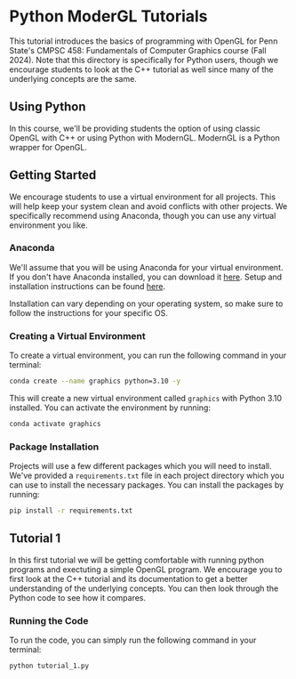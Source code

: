# Python ModerGL Tutorials

This tutorial introduces the basics of programming with OpenGL for Penn State's CMPSC 458: Fundamentals of Computer Graphics course (Fall 2024). Note that this directory is specifically for Python users, though we encourage students to look at the C++ tutorial as well since many of the underlying concepts are the same.

## Using Python

In this course, we'll be providing students the option of using classic OpenGL with C++ or using Python with ModernGL. ModernGL is a Python wrapper for OpenGL. 

## Getting Started

We encourage students to use a virtual environment for all projects. This will help keep your system clean and avoid conflicts with other projects. We specifically recommend using Anaconda, though you can use any virtual environment you like.

### Anaconda

We'll assume that you will be using Anaconda for your virtual environment. If you don't have Anaconda installed, you can download it [here](https://www.anaconda.com/products/distribution). Setup and installation instructions can be found [here](https://docs.anaconda.com/anaconda/install/). 

Installation can vary depending on your operating system, so make sure to follow the instructions for your specific OS.

### Creating a Virtual Environment

To create a virtual environment, you can run the following command in your terminal:

```bash
conda create --name graphics python=3.10 -y
```

This will create a new virtual environment called `graphics` with Python 3.10 installed. You can activate the environment by running:

```bash
conda activate graphics
```

### Package Installation

Projects will use a few different packages which you will need to install. We've provided a `requirements.txt` file in each project directory which you can use to install the necessary packages. You can install the packages by running:

```bash
pip install -r requirements.txt
```

## Tutorial 1

In this first tutorial we will be getting comfortable with running python programs and exectuting a simple OpenGL program. We encourage you to first look at the C++ tutorial and its documentation to get a better understanding of the underlying concepts. You can then look through the Python code to see how it compares.

### Running the Code

To run the code, you can simply run the following command in your terminal:

```bash
python tutorial_1.py
```


